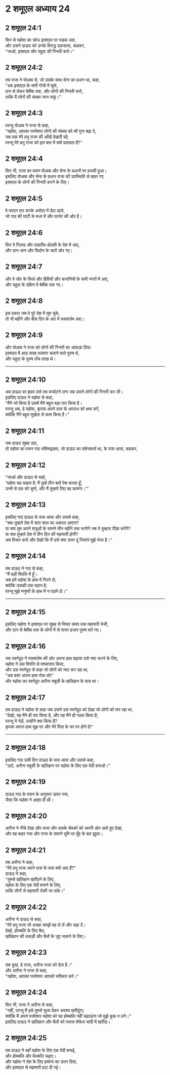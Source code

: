 # 2 शमूएल अध्याय 24

## 2 शमूएल 24:1

फिर से यहोवा का क्रोध इस्राएल पर भड़क उठा,  
और उसने दाऊद को उनके विरुद्ध उकसाया, कहकर,  
"जाओ, इस्राएल और यहूदा की गिनती करो।"

## 2 शमूएल 24:2

तब राजा ने योआब से, जो उसके साथ सेना का प्रधान था, कहा,  
"अब इस्राएल के सभी गोत्रों में घूमो,  
दान से लेकर बेर्शेबा तक, और लोगों की गिनती करो,  
ताकि मैं लोगों की संख्या जान सकूं।"

## 2 शमूएल 24:3

परन्तु योआब ने राजा से कहा,  
"यहोवा, आपका परमेश्वर लोगों की संख्या को सौ गुना बढ़ा दे,  
जब तक मेरे प्रभु राजा की आँखें देखती रहें;  
परन्तु मेरे प्रभु राजा को इस बात में क्यों प्रसन्नता है?"

## 2 शमूएल 24:4

फिर भी, राजा का वचन योआब और सेना के प्रधानों पर प्रभावी हुआ।  
इसलिए योआब और सेना के प्रधान राजा की उपस्थिति से बाहर गए  
इस्राएल के लोगों की गिनती करने के लिए।

## 2 शमूएल 24:5

वे यरदन पार करके अरोएर में डेरा डाले,  
जो गाद की घाटी के मध्य में और याजेर की ओर है।

## 2 शमूएल 24:6

फिर वे गिलाद और ताहतीम-होदशी के देश में आए,  
और दान-यान और सिदोन के चारों ओर गए।

## 2 शमूएल 24:7

और वे सोर के किले और हिवियों और कनानियों के सभी नगरों में आए,  
और यहूदा के दक्षिण में बेर्शेबा तक गए।

## 2 शमूएल 24:8

इस प्रकार जब वे पूरे देश में घूम चुके,  
तो नौ महीने और बीस दिन के अंत में यरूशलेम आए।

## 2 शमूएल 24:9

और योआब ने राजा को लोगों की गिनती का आंकड़ा दिया:  
इस्राएल में आठ लाख तलवार चलाने वाले पुरुष थे,  
और यहूदा के पुरुष पाँच लाख थे।

---

## 2 शमूएल 24:10

अब दाऊद का हृदय उसे तब कचोटने लगा जब उसने लोगों की गिनती कर ली।  
इसलिए दाऊद ने यहोवा से कहा,  
"मैंने जो किया है उसमें मैंने बहुत बड़ा पाप किया है।  
परन्तु अब, हे यहोवा, कृपया अपने दास के अपराध को क्षमा करें,  
क्योंकि मैंने बहुत मूर्खता से काम किया है।"

## 2 शमूएल 24:11

जब दाऊद सुबह उठा,  
तो यहोवा का वचन गाद भविष्यद्वक्ता, जो दाऊद का दर्शनकर्ता था, के पास आया, कहकर,

## 2 शमूएल 24:12

"जाओ और दाऊद से कहो,  
'यहोवा यह कहता है: मैं तुम्हें तीन बातें पेश करता हूँ;  
उनमें से एक को चुनो, और मैं तुम्हारे लिए वह करूंगा।'"

## 2 शमूएल 24:13

इसलिए गाद दाऊद के पास आया और उससे कहा,  
"क्या तुम्हारे देश में सात साल का अकाल आएगा?  
या क्या तुम अपने शत्रुओं के सामने तीन महीने तक भागोगे जब वे तुम्हारा पीछा करेंगे?  
या क्या तुम्हारे देश में तीन दिन की महामारी होगी?  
अब विचार करो और देखो कि मैं उसे क्या उत्तर दूं जिसने मुझे भेजा है।"

## 2 शमूएल 24:14

तब दाऊद ने गाद से कहा,  
"मैं बड़ी विपत्ति में हूँ।  
अब हमें यहोवा के हाथ में गिरने दो,  
क्योंकि उसकी दया महान है;  
परन्तु मुझे मनुष्यों के हाथ में न पड़ने दो।"

---

## 2 शमूएल 24:15

इसलिए यहोवा ने इस्राएल पर सुबह से नियत समय तक महामारी भेजी,  
और दान से बेर्शेबा तक के लोगों में से सत्तर हजार पुरुष मारे गए।

## 2 शमूएल 24:16

जब स्वर्गदूत ने यरूशलेम की ओर अपना हाथ बढ़ाया उसे नष्ट करने के लिए,  
यहोवा ने उस विपत्ति से पश्चात्ताप किया,  
और उस स्वर्गदूत से कहा जो लोगों को नष्ट कर रहा था,  
"अब बस! अपना हाथ रोक लो!"  
और यहोवा का स्वर्गदूत अरौना यबूसी के खलिहान के पास था।

## 2 शमूएल 24:17

तब दाऊद ने यहोवा से कहा जब उसने उस स्वर्गदूत को देखा जो लोगों को मार रहा था,  
"देखो, यह मैंने ही पाप किया है, और यह मैंने ही गलत किया है;  
परन्तु ये भेड़ें, उन्होंने क्या किया है?  
कृपया अपना हाथ मुझ पर और मेरे पिता के घर पर होने दे!"

---

## 2 शमूएल 24:18

इसलिए गाद उसी दिन दाऊद के पास आया और उससे कहा,  
"उठो, अरौना यबूसी के खलिहान पर यहोवा के लिए एक वेदी बनाओ।"

## 2 शमूएल 24:19

दाऊद गाद के वचन के अनुसार ऊपर गया,  
जैसा कि यहोवा ने आज्ञा दी थी।

## 2 शमूएल 24:20

अरौना ने नीचे देखा और राजा और उसके सेवकों को अपनी ओर आते हुए देखा,  
और वह बाहर गया और राजा के सामने भूमि पर मुँह के बल झुका।

## 2 शमूएल 24:21

तब अरौना ने कहा,  
"मेरे प्रभु राजा अपने दास के पास क्यों आए हैं?"  
दाऊद ने कहा,  
"तुमसे खलिहान खरीदने के लिए,  
यहोवा के लिए एक वेदी बनाने के लिए,  
ताकि लोगों से महामारी रोकी जा सके।"

## 2 शमूएल 24:22

अरौना ने दाऊद से कहा,  
"मेरे प्रभु राजा जो अच्छा समझें वह ले लें और चढ़ा दें।  
देखो, होमबलि के लिए बैल,  
खलिहान की लकड़ी और बैलों के जुए जलाने के लिए।

## 2 शमूएल 24:23

सब कुछ, हे राजा, अरौना राजा को देता है।"  
और अरौना ने राजा से कहा,  
"यहोवा, आपका परमेश्वर आपको स्वीकार करे।"

## 2 शमूएल 24:24

फिर भी, राजा ने अरौना से कहा,  
"नहीं, परन्तु मैं इसे तुमसे मूल्य देकर अवश्य खरीदूंगा;  
क्योंकि मैं अपने परमेश्वर यहोवा को वह होमबलि नहीं चढ़ाऊंगा जो मुझे कुछ न लगे।"  
इसलिए दाऊद ने खलिहान और बैलों को पचास शेकेल चांदी में खरीदा।

## 2 शमूएल 24:25

तब दाऊद ने वहाँ यहोवा के लिए एक वेदी बनाई,  
और होमबलि और मेलबलि चढ़ाए।  
और यहोवा ने देश के लिए प्रार्थना का उत्तर दिया,  
और इस्राएल से महामारी हटा दी गई।
